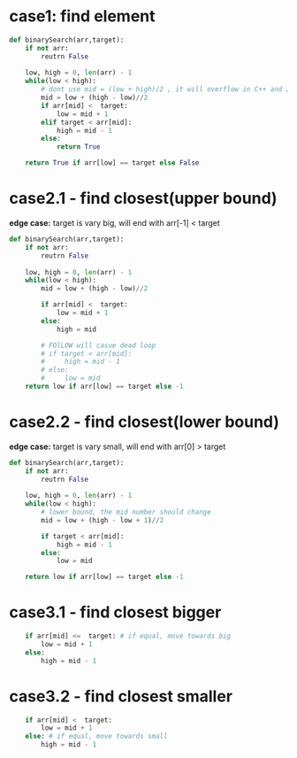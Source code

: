 # case1: find element
```py
def binarySearch(arr,target):
    if not arr:
        reutrn False
    
    low, high = 0, len(arr) - 1
    while(low < high):
        # dont use mid = (low + high)/2 , it will overflow in C++ and Java
        mid = low + (high - low)//2  
        if arr[mid] <  target:
            low = mid + 1
        elif target < arr[mid]:
            high = mid - 1
        else:
            return True

    return True if arr[low] == target else False
```

# case2.1 - find closest(upper bound) 
**edge case:** target is vary big, will end with arr[-1] < target
```py
def binarySearch(arr,target):
    if not arr:
        reutrn False
    
    low, high = 0, len(arr) - 1
    while(low < high):
        mid = low + (high - low)//2 

        if arr[mid] <  target:
            low = mid + 1 
        else:
            high = mid

        # FOlLOW will casue dead loop 
        # if target < arr[mid]:
        #     high = mid - 1
        # else:
        #     low = mid
    return low if arr[low] == target else -1
```

# case2.2 - find closest(lower bound) 
**edge case:** target is vary small, will end with arr[0] > target
```py
def binarySearch(arr,target):
    if not arr:
        reutrn False
    
    low, high = 0, len(arr) - 1
    while(low < high):
        # lower bound, the mid number should change
        mid = low + (high - low + 1)//2 

        if target < arr[mid]:
            high = mid - 1 
        else:
            low = mid

    return low if arr[low] == target else -1
```
  
    

# case3.1 - find closest bigger
```py
    if arr[mid] <=  target: # if equal, move towards big
        low = mid + 1 
    else:
        high = mid - 1
```

# case3.2 - find closest smaller
```py
    if arr[mid] <  target:
        low = mid + 1 
    else: # if equal, move towards small
        high = mid - 1
```


